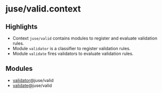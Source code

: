 # juse/valid.context

## Highlights

* Context `juse/valid` contains modules to register and evaluate validation rules.
* Module `validator` is a classifier to register validation rules.
* Module `validate` fires validators to evaluate validation rules.

## Modules

* [validator]@juse/valid
* [validate][]@juse/valid

[validator]: ../juse/valid/validator.md
[validate]: ../juse/valid/validate.md